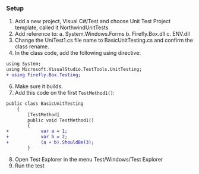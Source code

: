 ﻿### Setup

1.	Add a new project, Visual C#/Test and choose Unit Test Project template, called it NorthwindUnitTests
2.	Add reference to:
    a.	System.Windows.Forms
    b.	Firefly.Box.dll
    c.	ENV.dll
4.	Change the UniTest1.cs file name to BasicUnitTesting.cs and confirm the class rename.
5.	In the class code, add the following using directive:
```diff
using System;
using Microsoft.VisualStudio.TestTools.UnitTesting;
+ using Firefly.Box.Testing;

```
6. Make sure it builds.
7. Add this code on the first `TestMethod1()`:
```diff
public class BasicUnitTesting
    {
        [TestMethod]
        public void TestMethod1()
        {
+            var a = 1;
+            var b = 2;
+            (a + b).ShouldBe(3);
        }
```
8. Open Test Explorer in the menu Test/Windows/Test Explorer
8. Run the test 
